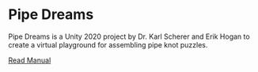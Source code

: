 # Pipe Dreams

Pipe Dreams is a Unity 2020 project by Dr. Karl Scherer and Erik Hogan to create a virtual playground for assembling pipe knot puzzles.  

[Read Manual](MANUAL)
